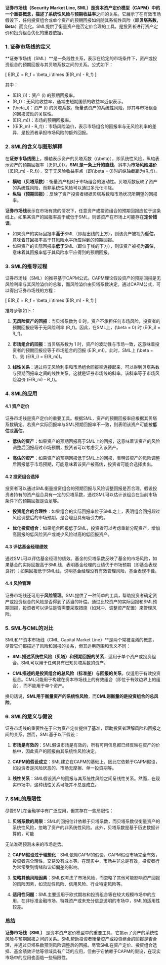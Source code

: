 **证券市场线（Security Market Line, SML）**是资本资产定价模型（**CAPM**）中的一个重要概念，描述了**系统性风险**与**预期收益率**之间的关系。它展示了在有效市场假设下，任何投资组合或单个资产的预期回报如何随其系统性风险（即**贝塔系数，Beta**）而变化。SML提供了衡量资产是否定价合理的工具，是投资者进行资产定价和投资组合优化的重要依据。

### 1. 证券市场线的定义

**证券市场线（SML）**是一条线性关系，表示在给定的市场条件下，资产或投资组合的预期回报与其贝塔系数之间的关系。公式如下：

\[
E(R_i) = R_f + \beta_i \times (E(R_m) - R_f)
\]

其中：
- \(E(R_i)\)：资产 \(i\) 的预期回报率。
- \(R_f\)：无风险收益率，通常由短期国债的收益率近似表示。
- \(\beta_i\)：资产 \(i\) 的贝塔系数，衡量该资产的系统性风险，即其与市场组合的回报波动的关联性。
- \(E(R_m)\)：市场的预期回报率。
- \((E(R_m) - R_f)\)：市场风险溢价，表示市场组合的回报率与无风险利率的差异，是投资者承担市场风险的额外回报。

### 2. SML的含义与图形解释

在**证券市场线图**上，横轴表示资产的贝塔系数（\(\beta\)），即系统性风险，纵轴表示资产的预期回报率（\(E(R_i)\)）。**SML是一条上升的直线**，斜率为**市场风险溢价**（\(E(R_m) - R_f\)），交于无风险收益率点（即\(\beta = 0\)时的纵轴截距为\(R_f\)）。

- **横轴（贝塔系数）**：衡量资产相对于市场组合的波动性。贝塔系数反映了资产的系统性风险，而非系统性风险可以通过多元化消除。
- **纵轴（预期回报）**：反映了资产投资者根据贝塔系数和市场状况所期望的回报率。

**证券市场线**表示在市场有效的情况下，任意资产或投资组合的预期回报应位于这条线上。如果某资产的回报率高于或低于SML，则该资产在市场上可能存在**定价错误**。

- 如果资产的实际回报率**高于**SML（即超出线的上方），则该资产被视为**低估**，意味着其回报率高于其风险水平所应得到的预期回报。
- 如果资产的实际回报率**低于**SML（即位于线的下方），则该资产被视为**高估**，意味着其回报率低于其风险水平应得到的预期回报。

### 3. SML的推导过程

证券市场线（SML）的推导基于CAPM公式。CAPM理论假设资产的预期回报是无风险利率与其风险溢价的总和，而风险溢价由贝塔系数决定。通过CAPM公式，可以得出证券市场线的方程：

\[
E(R_i) = R_f + \beta_i \times (E(R_m) - R_f)
\]

推导步骤如下：

1. **无风险资产的回报**：当贝塔系数为 0 时，资产不承担任何市场风险，投资者的预期回报应等于无风险利率 \(R_f\)。因此，在SML上，\(\beta = 0\) 时 \(E(R_i) = R_f\)。

2. **市场组合的回报**：当贝塔系数为 1 时，资产的波动性与市场一致，这意味着投资者的预期回报应等于市场组合的回报 \(E(R_m)\)。此时，SML上 \(\beta = 1\)，则 \(E(R_i) = E(R_m)\)。

3. **线性关系**：通过将无风险利率和市场组合回报率连接起来，可以得到贝塔系数与预期回报率之间的线性关系，这就是证券市场线的斜率。该斜率等于市场风险溢价 \(E(R_m) - R_f\)。

### 4. SML的应用

#### 4.1 资产定价

证券市场线是资产定价的重要工具。根据SML，资产的预期回报率应根据其贝塔系数确定。若资产实际回报率与SML预期回报率不一致，则表明该资产可能被**低估**或**高估**。

- **低估的资产**：如果资产的预期回报高于SML上的回报，这意味着该资产的风险调整后回报超过市场预期，投资者可以考虑买入该资产。
  
- **高估的资产**：如果资产的预期回报低于SML上的回报，表明该资产的风险调整后回报低于市场预期，可能意味着该资产被高估，投资者可能会选择卖出。

#### 4.2 投资组合选择

投资者可以通过SML衡量投资组合的预期回报与风险调整回报是否合理。假设投资者持有的资产组合具有一定的贝塔系数，通过SML可以估计该组合在当前市场条件下的预期回报是否足够。

- **投资组合的合理性**：如果组合的实际回报率位于SML之上，表明组合回报超过风险调整后的市场预期，是合理且具有吸引力的。
  
- **优化投资组合**：如果组合回报低于SML，投资者可以考虑重新分配资产，增加高回报的低风险资产或减少风险过高的低回报资产。

#### 4.3 评估基金经理绩效

通过SML可以评估基金经理的绩效。基金的贝塔系数反映了基金的市场风险，如果基金的实际回报高于SML线，表明基金经理的业绩优于市场预期（即基金表现良好）；如果回报低于SML线，说明基金经理没有有效管理风险，基金表现不佳。

#### 4.4 风险管理

证券市场线还可用于**风险管理**。SML提供了一种简单的工具，帮助投资者确定资产或投资组合的风险是否得到了适当的补偿。通过比较资产的实际回报和SML预期回报，投资者可以评估是否需要采取措施（如对冲、调整资产配置）来管理风险。

### 5. SML与CML的对比

SML和**资本市场线（CML, Capital Market Line）**是两个常被混淆的概念，尽管它们都描述了风险和回报的关系，但其适用范围和含义不同：

- **SML描述系统性风险（贝塔）和预期回报的关系**，适用于单个资产或投资组合。SML可以用于任何具有已知贝塔系数的资产。
  
- **CML描述的是投资组合的总风险（标准差）与回报的关系**，仅适用于有效投资组合。CML只能用于构建在资本市场线上的有效组合（即位于有效边界上的组合），而不能用于单个资产。

换句话说，**SML用于衡量资产的系统性风险**，而**CML则衡量的是投资组合的总风险**。

### 6. SML的意义与假设

证券市场线的重要性在于它为资产定价提供了基准，帮助投资者理解风险和回报之间的关系。然而，SML基于以下假设：

1. **市场是有效的**：SML假设市场是有效的，所有可用信息都已经反映在资产的价格中，因此资产的回报由其系统性风险决定。

2. **CAPM的假设成立**：SML建立在CAPM的基础上，因此它依赖于CAPM假设，如投资者是风险厌恶的、市场无摩擦、单一投资期等。

3. **线性关系**：SML假设资产的回报与其系统性风险之间呈线性关系。然而，在现实市场中，这种线性关系可能并不总是成立。

### 7. SML的局限性

尽管SML在金融学中有广泛应用，但其存在一些局限性：

1. **贝塔系数的局限**：SML的回报估计依赖于贝塔系数，而贝塔系数仅衡量资产的系统性风险，忽略了资产的非系统性风险。此外，贝塔系数是基于历史数据计算的，可能

无法准确预测未来的市场走势。

2. **CAPM假设过于理想化**：SML依赖CAPM的假设，CAPM假设市场完全有效，投资者完全理性，交易没有成本等。在现实中，市场并非总是有效，投资者行为常常受到情绪和认知偏差的影响。

3. **忽略其他风险因素**：SML仅考虑了市场风险，而忽略了其他可能影响资产回报的风险因素，如流动性风险、信用风险、行业特定风险等。

4. **适用性问题**：SML主要适用于欧式期权和投资组合等在较大规模市场中的应用，在非标准金融市场、特殊资产或未充分信息透明的市场中，SML的适用性较差。

### 总结

**证券市场线（SML）** 是资本资产定价模型中的重要工具，它揭示了资产的系统性风险与预期回报之间的关系。SML帮助投资者衡量资产或投资组合的回报是否合理，并通过贝塔系数预测风险调整后的回报。尽管SML在资产定价、投资组合选择、基金绩效评估等领域具有广泛的应用，但由于它依赖于CAPM的假设，在现实市场中的应用也面临一些局限性。